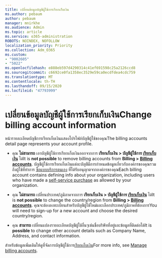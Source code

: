 ```yaml
---
title: เปลี่ยนข้อมูลบัญชีผู้ใช้การเรียกเก็บเงิน
ms.author: pebaum
author: pebaum
manager: mnirkhe
ms.audience: Admin
ms.topic: article
ms.service: o365-administration
ROBOTS: NOINDEX, NOFOLLOW
localization_priority: Priority
ms.collection: Adm_O365
ms.custom:
- "9002605"
- "5022"
ms.openlocfilehash: e888eb597d4290314c41ef691598c25a2126ccd8
ms.sourcegitcommit: c6692ce0fa1358ec3529e59ca0ecdfdea4cdc759
ms.translationtype: MT
ms.contentlocale: th-TH
ms.lasthandoff: 09/15/2020
ms.locfileid: "47793999"
---
```

# <a name="change-billing-account-information"></a><span data-ttu-id="f9a68-102">เปลี่ยนข้อมูลบัญชีผู้ใช้การเรียกเก็บเงิน</span><span class="sxs-lookup"><span data-stu-id="f9a68-102">Change billing account information</span></span>

<span data-ttu-id="f9a68-103">หน้ารายละเอียดบัญชีการเรียกเก็บเงินแสดงโปรไฟล์บัญชีผู้ใช้ของคุณ</span><span class="sxs-lookup"><span data-stu-id="f9a68-103">The billing accounts detail page represents your account profile.</span></span>

- <span data-ttu-id="f9a68-104">คุณ **ไม่สามารถ** เอาบัญชีผู้ใช้การเรียกเก็บเงินออกจากการ **เรียกเก็บเงิน > บัญชีผู้ใช้การ [เรียกเก็บเงิน](https://go.microsoft.com/fwlink/p/?linkid=2084771)** ได้</span><span class="sxs-lookup"><span data-stu-id="f9a68-104">It is **not possible** to remove billing accounts from **Billing > [Billing accounts](https://go.microsoft.com/fwlink/p/?linkid=2084771)**.</span></span> <span data-ttu-id="f9a68-105">บัญชีผู้ใช้การเรียกเก็บเงินแต่ละบัญชีมีการกำหนดข้อมูลเกี่ยวกับองค์กรของคุณรวมถึงผู้ใช้ที่ทำการ [ซื้อแบบบริการตนเอง](https://docs.microsoft.com/microsoft-365/commerce/subscriptions/manage-self-service-purchases-admins) ที่ได้รับอนุญาตจากองค์กรของคุณ</span><span class="sxs-lookup"><span data-stu-id="f9a68-105">Each billing account contains defining info about your organization, including users who have made a [self-service purchase](https://docs.microsoft.com/microsoft-365/commerce/subscriptions/manage-self-service-purchases-admins) as allowed by your organization.</span></span> 

- <span data-ttu-id="f9a68-106">คุณ **ไม่สามารถ** เปลี่ยนประเทศ/ภูมิภาคจากการ **เรียกเก็บเงิน > บัญชีผู้ใช้การ [เรียกเก็บเงิน](https://go.microsoft.com/fwlink/p/?linkid=2084771)** ได้</span><span class="sxs-lookup"><span data-stu-id="f9a68-106">It is **not possible** to change the country/region from **Billing > [Billing accounts](https://go.microsoft.com/fwlink/p/?linkid=2084771)**.</span></span> <span data-ttu-id="f9a68-107">คุณจะต้องลงทะเบียนสำหรับบัญชีผู้ใช้ใหม่และเลือกประเทศ/ภูมิภาคที่ต้องการ</span><span class="sxs-lookup"><span data-stu-id="f9a68-107">You will need to sign-up for a new account and choose the desired country/region.</span></span> 

- <span data-ttu-id="f9a68-108">คุณ **สามารถ** เปลี่ยนแปลงรายละเอียดบัญชีผู้ใช้อื่นๆเช่นชื่อบริษัทที่อยู่และข้อมูลที่ติดต่อได้</span><span class="sxs-lookup"><span data-stu-id="f9a68-108">It is **possible** to change other account details such as Company Name, Address, and contact information.</span></span> 

<span data-ttu-id="f9a68-109">สำหรับข้อมูลเพิ่มเติมให้ดูที่จัดการบัญชีผู้ใช้การ[เรียกเก็บเงิน](https://docs.microsoft.com/microsoft-365/commerce/manage-billing-accounts)</span><span class="sxs-lookup"><span data-stu-id="f9a68-109">For more info, see [Manage billing accounts](https://docs.microsoft.com/microsoft-365/commerce/manage-billing-accounts).</span></span> 
